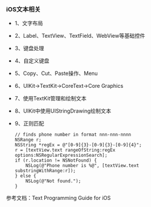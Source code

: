 ### iOS文本相关

* 1、文字布局
* 2、Label、TextView、TextField、WebView等基础控件
* 3、键盘处理
* 4、自定义键盘
* 5、Copy、Cut、Paste操作、Menu
* 6、UIKit->TextKit->CoreText->Core Graphics
* 7、使用TextKit管理和绘制文本
* 8、UIKit中使用UIStringDrawing绘制文本
* 9、正则匹配

      // finds phone number in format nnn-nnn-nnnn
      NSRange r;
      NSString *regEx = @"[0-9]{3}-[0-9]{3}-[0-9]{4}";
      r = [textView.text rangeOfString:regEx  options:NSRegularExpressionSearch];
      if (r.location != NSNotFound) {
          NSLog(@"Phone number is %@", [textView.text substringWithRange:r]);
      } else {
          NSLog(@"Not found.");
      }

参考文档：Text Programming Guide for iOS